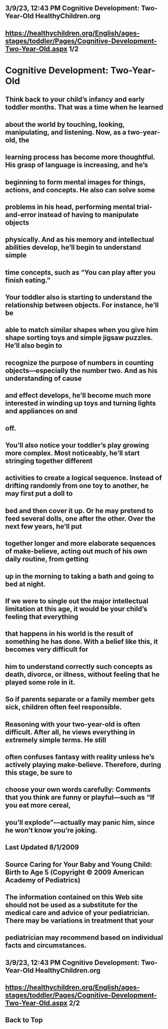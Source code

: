 ## 3/9/23, 12:43 PM Cognitive Development: Two-Year-Old HealthyChildren.org 

## https://healthychildren.org/English/ages-stages/toddler/Pages/Cognitive-Development-Two-Year-Old.aspx 1/2 

# Cognitive Development: Two-Year-Old 

## Think back to your child’s infancy and early toddler months. That was a time when he learned 

## about the world by touching, looking, manipulating, and listening. Now, as a two-year-old, the 

## learning process has become more thoughtful. His grasp of language is increasing, and he’s 

## beginning to form mental images for things, actions, and concepts. He also can solve some 

## problems in his head, performing mental trial-and-error instead of having to manipulate objects 

## physically. And as his memory and intellectual abilities develop, he’ll begin to understand simple 

## time concepts, such as “You can play after you finish eating.” 

## Your toddler also is starting to understand the relationship between objects. For instance, he’ll be 

## able to match similar shapes when you give him shape sorting toys and simple jigsaw puzzles. He’ll also begin to 

## recognize the purpose of numbers in counting objects—especially the number two. And as his understanding of cause 

## and effect develops, he’ll become much more interested in winding up toys and turning lights and appliances on and 

## off. 

## You’ll also notice your toddler’s play growing more complex. Most noticeably, he’ll start stringing together different 

## activities to create a logical sequence. Instead of drifting randomly from one toy to another, he may first put a doll to 

## bed and then cover it up. Or he may pretend to feed several dolls, one after the other. Over the next few years, he’ll put 

## together longer and more elaborate sequences of make-believe, acting out much of his own daily routine, from getting 

## up in the morning to taking a bath and going to bed at night. 

## If we were to single out the major intellectual limitation at this age, it would be your child’s feeling that everything 

## that happens in his world is the result of something he has done. With a belief like this, it becomes very difficult for 

## him to understand correctly such concepts as death, divorce, or illness, without feeling that he played some role in it. 

## So if parents separate or a family member gets sick, children often feel responsible. 

## Reasoning with your two-year-old is often difficult. After all, he views everything in extremely simple terms. He still 

## often confuses fantasy with reality unless he’s actively playing make-believe. Therefore, during this stage, be sure to 

## choose your own words carefully: Comments that you think are funny or playful—such as “If you eat more cereal, 

## you’ll explode”—actually may panic him, since he won’t know you’re joking. 

## Last Updated 8/1/2009 

## Source Caring for Your Baby and Young Child: Birth to Age 5 (Copyright © 2009 American Academy of Pediatrics) 

## The information contained on this Web site should not be used as a substitute for the medical care and advice of your pediatrician. There may be variations in treatment that your 

## pediatrician may recommend based on individual facts and circumstances. 


## 3/9/23, 12:43 PM Cognitive Development: Two-Year-Old HealthyChildren.org 

## https://healthychildren.org/English/ages-stages/toddler/Pages/Cognitive-Development-Two-Year-Old.aspx 2/2 

## Back to Top 


